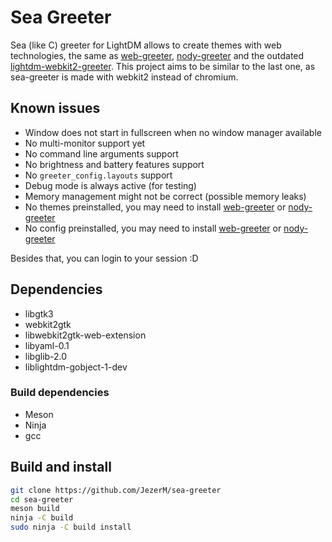 # Sea Greeter

Sea (like C) greeter for LightDM allows to create themes with web technologies,
the same as [web-greeter][web-greeter], [nody-greeter][nody-greeter] and the
outdated [lightdm-webkit2-greeter][webkit2-greeter]. This project aims to be
similar to the last one, as sea-greeter is made with webkit2 instead of chromium.

## Known issues

- Window does not start in fullscreen when no window manager available
- No multi-monitor support yet
- No command line arguments support
- No brightness and battery features support
- No `greeter_config.layouts` support
- Debug mode is always active (for testing)
- Memory management might not be correct (possible memory leaks)
- No themes preinstalled, you may need to install [web-greeter][web-greeter] or [nody-greeter][nody-greeter]
- No config preinstalled, you may need to install [web-greeter][web-greeter] or [nody-greeter][nody-greeter]

Besides that, you can login to your session :D

## Dependencies

- libgtk3
- webkit2gtk
- libwebkit2gtk-web-extension
- libyaml-0.1
- libglib-2.0
- liblightdm-gobject-1-dev

### Build dependencies

- Meson
- Ninja
- gcc

## Build and install

```sh
git clone https://github.com/JezerM/sea-greeter
cd sea-greeter
meson build
ninja -C build
sudo ninja -C build install
```

[web-greeter]: https://github.com/JezerM/web-greeter "Web Greeter"
[nody-greeter]: https://github.com/JezerM/nody-greeter "Nody Greeter"
[webkit2-greeter]: https://github.com/Antergos/web-greeter/tree/stable "LightDM WebKit2 Greeter"
